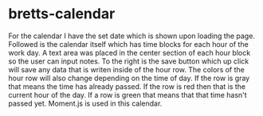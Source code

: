 # bretts-calendar
For the calendar I have the set date which is shown upon loading the page. Followed is the calendar itself which has time blocks for each hour of the work day. A text area was placed in the center section of each hour block so the user can input notes. To the right is the save button which up click will save any data that is writen inside of the hour row. The colors of the hour row will also change depending on the time of day. If the row is gray that means the time has already passed. If the row is red then that is the current hour of the day. If a row is green that means that that time hasn't passed yet. Moment.js is used in this calendar.